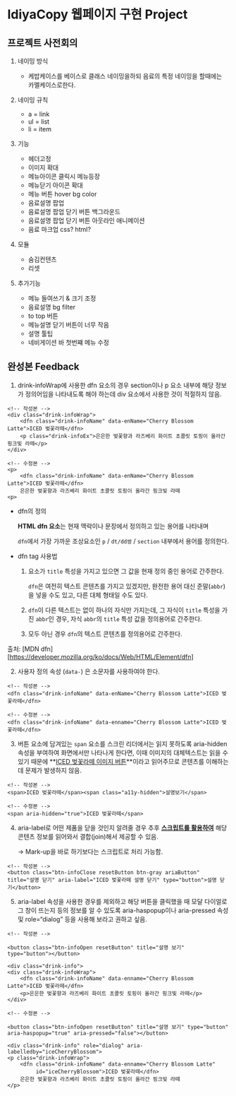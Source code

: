 # IdiyaCopy 웹페이지 구현 Project



## 프로젝트 사전회의

1. 네이밍 방식
   
   - 케밥케이스를 베이스로 클래스 네이밍을하되 음료의 특정 네이밍을 할때에는 카멜케이스로한다.
2. 네이밍 규칙
   - a = link
   - ul = list
   - li = item
3. 기능
   - 헤더고정
   - 이미지 확대
   - 메뉴아이콘 클릭시 메뉴등장
   - 메뉴닫기 아이콘 확대
   - 메뉴 버튼 hover bg color
   - 음료설명 팝업
   - 음료설명 팝업 닫기 버튼 백그라운드
   - 음료설명 팝업 닫기 버튼 아웃라인 애니메이션
   - 음료 마크업 css? html?
4. 모듈
   - 숨김컨텐츠
   - 리셋
5. 추가기능
   - 메뉴 들여쓰기 & 크기 조정
   - 음료설명 bg filter
   - to top 버튼
   - 메뉴설명 닫기 버튼이 너무 작음
   - 설명 툴팁
   - 네비게이션 바 첫번쨰 메뉴 수정
   
   

## 완성본 Feedback

1. drink-infoWrap에 사용한 dfn 요소의 경우 section이나 p 요소 내부에 해당 정보가 정의어임을 나타내도록 해야 하는데 div 요소에서 사용한 것이 적절하지 않음.

   

```
<!-- 작성본 -->
<div class="drink-infoWrap">
	<dfn class="drink-infoName" data-enName="Cherry Blossom Latte">ICED 벚꽃라떼</dfn>
	<p class="drink-infoEx">은은한 벚꽃향과 라즈베리 화이트 초콜릿 토핑이 올라간 핑크빛 라떼</p>
</div>

<!-- 수정본 -->
<p>
	<dfn class="drink-infoName" data-enName="Cherry Blossom Latte">ICED 벚꽃라떼</dfn>
	은은한 벚꽃향과 라즈베리 화이트 초콜릿 토핑이 올라간 핑크빛 라떼
<p>
```



- dfn의 정의

  **HTML dfn 요소**는 현재 맥락이나 문장에서 정의하고 있는 용어를 나타내며 

  `dfn`에서 가장 가까운 조상요소인 `p` / `dt/dd쌍` / `section`  내부에서 용어를 정의한다.

- dfn tag 사용법

  1. 요소가 `title` 특성을 가지고 있으면 그 값을 현재 정의 중인 용어로 간주한다. 

     `dfn`은 여전히 텍스트 콘텐츠를 가지고 있겠지만, 완전한 용어 대신 준말(`abbr`)을 넣을 수도 있고, 다른 대체 형태일 수도 있다.

  2. `dfn`이 다른 텍스트는 없이 하나의 자식만 가지는데, 그 자식이 `title` 특성을 가진 `abbr`인 경우, 자식 `abbr`의 `title` 특성 값을 정의용어로 간주한다.

  3. 모두 아닌 경우 `dfn`의 텍스트 콘텐츠를  정의용어로 간주한다.



출처: [MDN dfn][https://developer.mozilla.org/ko/docs/Web/HTML/Element/dfn]



2. 사용자 정의 속성 (`data-`) 은 소문자를 사용하여야 한다.

```
<!-- 작성본 -->
<dfn class="drink-infoName" data-enName="Cherry Blossom Latte">ICED 벚꽃라떼</dfn>

<!-- 수정본 -->
<dfn class="drink-infoName" data-enname="Cherry Blossom Latte">ICED 벚꽃라떼</dfn>

```



3. 버튼 요소에 담겨있는 `span` 요소를 스크린 리더에서는 읽지 못하도록 aria-hidden 속성을 부여하여 화면에서만 나타나게 한다면, 이때 이미지의 대체텍스트는 읽을 수 있기 때문에 **<u>ICED 벚꽃라떼 이미지 버튼</u>**이라고 읽어주므로 콘텐츠를 이해하는 데 문제가 발생하지 않음.

```
<!-- 작성본 -->
<span>ICED 벚꽃라떼</span><span class="a11y-hidden">설명보기</span>

<!-- 수정본 -->
<span aria-hidden="true">ICED 벚꽃라떼</span>
```



4. aria-label로 어떤 제품을 닫을 것인지 알려줄 경우 추후 **<u>스크립트를 활용하여</u>** 해당 콘텐츠 정보를 읽어와서 결합(join)해서 제공할 수 있음. 

   -> Mark-up을 바로 하기보다는 스크립트로 처리 가능함.

```
<!-- 작성본 -->
<button class="btn-infoClose resetButton btn-gray ariaButton" title="설명 닫기" aria-label="ICED 벛꽃라떼 설명 닫기" type="button">설명 닫기</button>
```



5. aria-label 속성을 사용한 경우를 제외하고 해당 버튼을 클릭했을 때 모달 다이얼로그 창이 뜨는지 등의 정보를 알 수 있도록 aria-haspopup이나 aria-pressed 속성 및 role=“dialog” 등을 사용해 보라고 권하고 싶음.

```
<!-- 작성본 -->

<button class="btn-infoOpen resetButton" title="설명 보기" type="button"></button>

<div class="drink-info">
<div class="drink-infoWrap">
	<dfn class="drink-infoName" data-enname="Cherry Blossom Latte">ICED 벚꽃라떼</dfn>
	<p>은은한 벚꽃향과 라즈베리 화이트 초콜릿 토핑이 올라간 핑크빛 라떼</p>
</div>

<!-- 수정본 -->

<button class="btn-infoOpen resetButton" title="설명 보기" type="button" aria-haspopup="true" aria-pressed="false"></button>

<div class="drink-info" role="dialog" aria-labelledby="iceCherryBlossom">
<p class="drink-infoWrap">
	<dfn class="drink-infoName" data-enname="Cherry Blossom Latte" 
		 id="iceCherryBlossom">ICED 벚꽃라떼</dfn>
	은은한 벚꽃향과 라즈베리 화이트 초콜릿 토핑이 올라간 핑크빛 라떼
</p>

```

